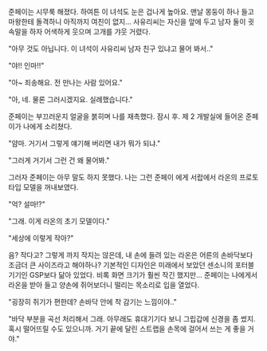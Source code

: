 준페이는 시무룩 해졌다.
하여튼 이 녀석도 눈은 겁나게 높아요. 맨날 몽둥이 하나 들고 마왕한테 돌격하니 아직까지 여친이 없지...
사유리씨는 자신을 앞에 두고 남자 둘이 귓속말을 하자 어색하게 웃으며 고개를 갸웃 거렸다.

"아무 것도 아닙니다. 이 녀석이 사유리씨 남자 친구 있냐고 물어 봐서.." 

"야!! 인마!!" 

"아~ 죄송해요. 전 만나는 사람 있어요." 

"아, 네. 물론 그러시겠지요. 실례했습니다." 

준페이는 부끄러운지 얼굴을 붉히며 나를 재촉했다.
잠시 후. 제 2 개발실에 들어온 준페이가 나에게 소리쳤다.

"얌마. 거기서 그렇게 얘기해 버리면 내가 뭐가 되냐." 

"그러게 거기서 그런 건 왜 물어봐." 

그러자 준페이는 아무 말도 하지 못했다. 나는 그런 준페이 에게 서랍에서 라온의 프로토타입 모델을 꺼내보였다.

"억? 설마!?" 

"그래. 이게 라온의 초기 모델이다." 

"세상에 이렇게 작아?" 

음? 작다고? 그렇게 까지 작지는 않은데, 내 손에 들려 있는 라온은 어른의 손바닥보다 조금더 큰 사이즈라고 해야하나?
기본적인 디자인은 미래에서 보았던 센소니의 포터블기기인 GSP보다 닮아 있었다.
비록 화면 크기가 훨씬 작긴 했지만...
준페이는 나에게서 라온을 받아 들고 양손에 쥐어보더니 떨리는 목소리로 입을 열었다.

"굉장히 쥐기가 편한데? 손바닥 안에 착 감기는 느낌이야.." 

"바닥 부분을 곡선 처리해서 그래. 아무래도 휴대기기다 보니 그립갑에 신경을 좀 썼지. 혹시 떨어뜨릴 수도 있으니까. 거기 끝에 달린 스트랩을 손목에 걸어서 쓰는 게 좋을 거야." 